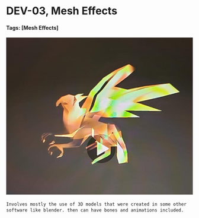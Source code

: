 # DEV-03, Mesh Effects
#### Tags: [Mesh Effects]

![](../images/DEV-03/DEV-03-A.png)

    Involves mostly the use of 3D models that were created in some other software like blender. then can have bones and animations included.
